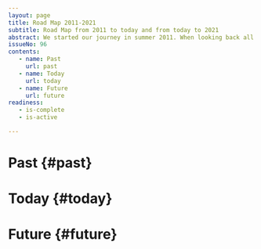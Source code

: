 ```yaml
---
layout: page
title: Road Map 2011-2021
subtitle: Road Map from 2011 to today and from today to 2021
abstract: We started our journey in summer 2011. When looking back all that we already have accomplished the work ahead does not look so daunting anymore. Publishing the V² web site, shipping the ViCase Gold Sample and opening the V²Shop for ViPC will be the break though. And the campaigns after that will get really exciting!
issueNo: 96
contents:
   - name: Past
     url: past
   - name: Today
     url: today
   - name: Future
     url: future
readiness:
   - is-complete
   - is-active

---
```




# Past {#past}



# Today {#today}


# Future {#future}


